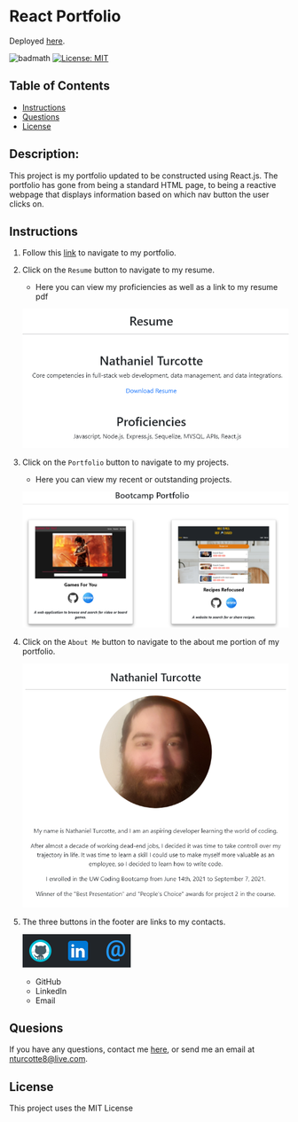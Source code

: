 # React Portfolio

Deployed <a href="https://njt-react-portfolio.herokuapp.com">here</a>.

![badmath](https://img.shields.io/github/repo-size/TheHebi/react-portfolio)
[![License: MIT](https://img.shields.io/badge/License-MIT-yellow.svg)](https://opensource.org/licenses/MIT)

## Table of Contents

- [Instructions](#instructions)
- [Questions](#questions)
- [License](#license)

## Description:

This project is my portfolio updated to be constructed using React.js. The portfolio has gone from being a standard HTML page, to being a reactive webpage that displays information based on which nav button the user clicks on.

## Instructions

1. Follow this <a href="https://njt-react-portfolio.herokuapp.com">link</a> to navigate to my portfolio.
2. Click on the `Resume` button to navigate to my resume.
    * Here you can view my proficiencies as well as a link to my resume pdf

    ![resume](./images/resume.png)

3. Click on the `Portfolio` button to navigate to my projects.
    * Here you can view my recent or outstanding projects.

    ![projects](./images/projects.png)

4. Click on the `About Me` button to navigate to the about me portion of my portfolio.

    ![about me](./images/about-me.png)

5. The three buttons in the footer are links to my contacts.

    ![contact](./images/contact.png)
    * GitHub
    * LinkedIn
    * Email

## Quesions

If you have any questions, contact me <a href="https://github.com/TheHebi" target="_blank">here</a>, or send me an email at nturcotte8@live.com.

## License

This project uses the MIT License
